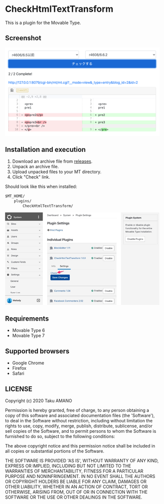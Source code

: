 # CheckHtmlTextTransform

This is a plugin for the Movable Type.

## Screenshot

![Screenshot](https://raw.githubusercontent.com/usualoma/mt-plugin-CheckHtmlTextTransform/master/artwork/screenshot.png)

## Installation and execution

1. Download an archive file from [releases](https://github.com/usualoma/mt-plugin-CheckHtmlTextTransform/releases).
1. Unpack an archive file.
1. Upload unpacked files to your MT directory.
1. Click "Check" link.

Should look like this when installed:

    $MT_HOME/
        plugins/
            CheckHtmlTextTransform/

![System config](https://raw.githubusercontent.com/usualoma/mt-plugin-CheckHtmlTextTransform/master/artwork/system_config.jpg)


## Requirements

* Movable Type 6
* Movable Type 7

## Supported browsers

* Google Chrome
* Firefox
* Safari

## LICENSE

Copyright (c) 2020 Taku AMANO

Permission is hereby granted, free of charge, to any person obtaining
a copy of this software and associated documentation files (the
'Software'), to deal in the Software without restriction, including
without limitation the rights to use, copy, modify, merge, publish,
distribute, sublicense, and/or sell copies of the Software, and to
permit persons to whom the Software is furnished to do so, subject to
the following conditions:

The above copyright notice and this permission notice shall be
included in all copies or substantial portions of the Software.

THE SOFTWARE IS PROVIDED 'AS IS', WITHOUT WARRANTY OF ANY KIND,
EXPRESS OR IMPLIED, INCLUDING BUT NOT LIMITED TO THE WARRANTIES OF
MERCHANTABILITY, FITNESS FOR A PARTICULAR PURPOSE AND NONINFRINGEMENT.
IN NO EVENT SHALL THE AUTHORS OR COPYRIGHT HOLDERS BE LIABLE FOR ANY
CLAIM, DAMAGES OR OTHER LIABILITY, WHETHER IN AN ACTION OF CONTRACT,
TORT OR OTHERWISE, ARISING FROM, OUT OF OR IN CONNECTION WITH THE
SOFTWARE OR THE USE OR OTHER DEALINGS IN THE SOFTWARE.
